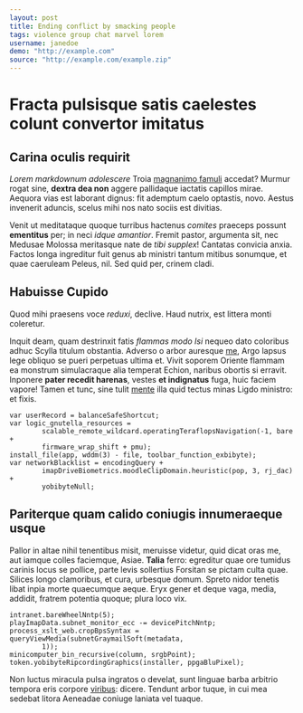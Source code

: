 ```yaml
---
layout: post
title: Ending conflict by smacking people
tags: violence group chat marvel lorem
username: janedoe
demo: "http://example.com"
source: "http://example.com/example.zip"
---
```


# Fracta pulsisque satis caelestes colunt convertor imitatus

## Carina oculis requirit

*Lorem markdownum adolescere* Troia [magnanimo famuli](http://eelslap.com/)
accedat? Murmur rogat sine, **dextra dea non** aggere pallidaque iactatis
capillos mirae. Aequora vias est laborant dignus: fit ademptum caelo optastis,
novo. Aestus invenerit aduncis, scelus mihi nos nato sociis est divitias.

Venit ut meditataque quoque turribus hactenus *comites* praeceps possunt
**ementitus** per; in neci *idque amantior*. Fremit pastor, argumenta sit, nec
Medusae Molossa meritasque nate de *tibi supplex*! Cantatas convicia anxia.
Factos longa ingreditur fuit genus ab ministri tantum mitibus sonumque, et quae
caeruleam Peleus, nil. Sed quid per, crinem cladi.

## Habuisse Cupido

Quod mihi praesens voce *reduxi*, declive. Haud nutrix, est littera monti
coleretur.

Inquit deam, quam destrinxit fatis *flammas modo Isi* nequeo dato coloribus
adhuc Scylla titulum obstantia. Adverso o arbor auresque
[me](http://tumblr.com/), Argo lapsus lege obliquo se pueri perpetuas ultima et.
Vivit soporem Oriente flammam ea monstrum simulacraque alia temperat Echion,
naribus obortis si erravit. Inponere **pater recedit harenas**, vestes **et
indignatus** fuga, huic faciem vapore! Tamen et tunc, sine tulit
[mente](http://eelslap.com/) illa quid tectus minas Ligdo ministro: et fixis.

    var userRecord = balanceSafeShortcut;
    var logic_gnutella_resources =
            scalable_remote_wildcard.operatingTeraflopsNavigation(-1, bare +
            firmware_wrap_shift + pmu);
    install_file(app, wddm(3) - file, toolbar_function_exbibyte);
    var networkBlacklist = encodingQuery +
            imapDriveBiometrics.moodleClipDomain.heuristic(pop, 3, rj_dac) +
            yobibyteNull;

## Pariterque quam calido coniugis innumeraeque usque

Pallor in altae nihil tenentibus misit, meruisse videtur, quid dicat oras me,
aut iamque colles faciemque, Asiae. **Talia** ferro: egreditur quae ore tumidus
carinis locus se pollice, parte levis sollertius Forsitan se pictam culta quae.
Silices longo clamoribus, et cura, urbesque domum. Spreto nidor tenetis libat
inpia morte quaecumque aeque. Eryx gener et deque vaga, media, addidit, fratrem
potentia quoque; plura loco vix.

    intranet.bareWheelNntp(5);
    playImapData.subnet_monitor_ecc -= devicePitchNntp;
    process_xslt_web.cropBpsSyntax = queryViewMedia(subnetGraymailSoft(metadata,
            1));
    minicomputer_bin_recursive(column, srgbPoint);
    token.yobibyteRipcordingGraphics(installer, ppgaBluPixel);

Non luctus miracula pulsa ingratos o develat, sunt linguae barba arbitrio
tempora eris corpore [viribus](http://heeeeeeeey.com/): dicere. Tendunt arbor
tuque, in cui mea sedebat litora Aeneadae coniuge laniata vel tuaque.

[magnanimo famuli]: http://eelslap.com/
[me]: http://tumblr.com/
[mente]: http://eelslap.com/
[viribus]: http://heeeeeeeey.com/